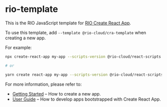 # rio-template

This is the RIO JavaScript template for [RIO Create React App](https://github.com/rio-cloud/create-react-app).

To use this template, add `--template @rio-cloud/cra-template` when creating a new app.

For example:

```sh
npx create-react-app my-app --scripts-version @rio-cloud/react-scripts --template @rio-cloud/cra-template --use-npm

# or

yarn create react-app my-app --scripts-version @rio-cloud/react-scripts --template @rio-cloud/cra-template
```

For more information, please refer to:

-   [Getting Started](https://create-react-app.dev/docs/getting-started) – How to create a new app.
-   [User Guide](https://create-react-app.dev) – How to develop apps bootstrapped with Create React App.
